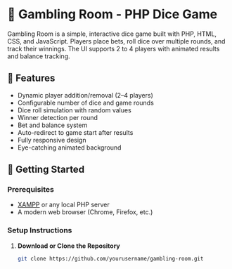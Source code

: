 # 🎲 Gambling Room - PHP Dice Game

Gambling Room is a simple, interactive dice game built with PHP, HTML, CSS, and JavaScript. Players place bets, roll dice over multiple rounds, and track their winnings. The UI supports 2 to 4 players with animated results and balance tracking.

## 🧰 Features

- Dynamic player addition/removal (2–4 players)
- Configurable number of dice and game rounds
- Dice roll simulation with random values
- Winner detection per round
- Bet and balance system
- Auto-redirect to game start after results
- Fully responsive design
- Eye-catching animated background

## 🚀 Getting Started

### Prerequisites

- [XAMPP](https://www.apachefriends.org/index.html) or any local PHP server
- A modern web browser (Chrome, Firefox, etc.)

### Setup Instructions

1. **Download or Clone the Repository**

   ```bash
   git clone https://github.com/yourusername/gambling-room.git
